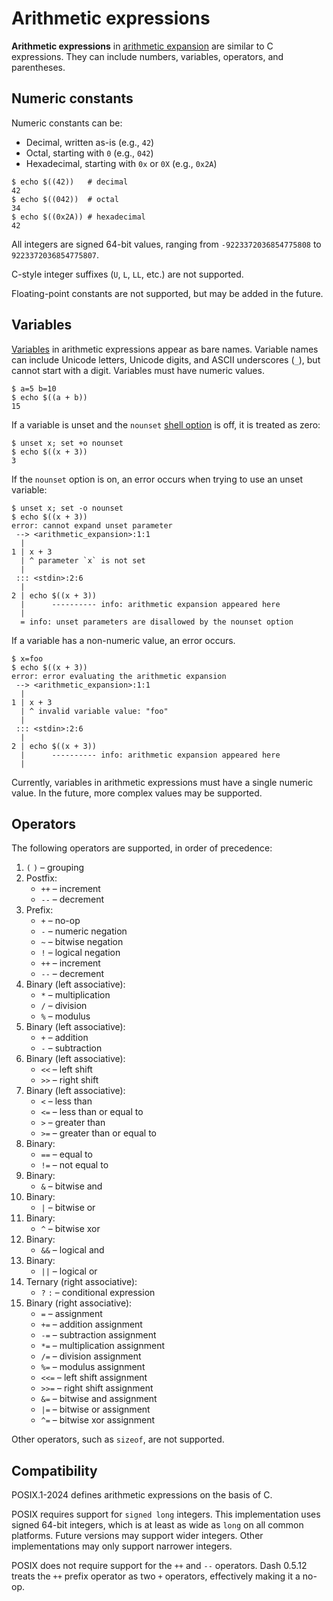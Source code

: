 # Arithmetic expressions

**Arithmetic expressions** in [arithmetic expansion](language/words/arithmetic.md) are similar to C expressions. They can include numbers, variables, operators, and parentheses.

## Numeric constants

Numeric constants can be:

- Decimal, written as-is (e.g., `42`)
- Octal, starting with `0` (e.g., `042`)
- Hexadecimal, starting with `0x` or `0X` (e.g., `0x2A`)

```shell
$ echo $((42))   # decimal
42
$ echo $((042))  # octal
34
$ echo $((0x2A)) # hexadecimal
42
```

All integers are signed 64-bit values, ranging from `-9223372036854775808` to `9223372036854775807`.

C-style integer suffixes (`U`, `L`, `LL`, etc.) are not supported.

Floating-point constants are not supported, but may be added in the future.

## Variables

[Variables](language/parameters/variables.md) in arithmetic expressions appear as bare names. Variable names can include Unicode letters, Unicode digits, and ASCII underscores (`_`), but cannot start with a digit. Variables must have numeric values.

```shell
$ a=5 b=10
$ echo $((a + b))
15
```

If a variable is unset and the `nounset` [shell option](environment/options.md) is off, it is treated as zero:

```shell
$ unset x; set +o nounset
$ echo $((x + 3))
3
```

If the `nounset` option is on, an error occurs when trying to use an unset variable:

```shell
$ unset x; set -o nounset
$ echo $((x + 3))
error: cannot expand unset parameter
 --> <arithmetic_expansion>:1:1
  |
1 | x + 3
  | ^ parameter `x` is not set
  |
 ::: <stdin>:2:6
  |
2 | echo $((x + 3))
  |      ---------- info: arithmetic expansion appeared here
  |
  = info: unset parameters are disallowed by the nounset option
```

If a variable has a non-numeric value, an error occurs.

```shell
$ x=foo
$ echo $((x + 3))
error: error evaluating the arithmetic expansion
 --> <arithmetic_expansion>:1:1
  |
1 | x + 3
  | ^ invalid variable value: "foo"
  |
 ::: <stdin>:2:6
  |
2 | echo $((x + 3))
  |      ---------- info: arithmetic expansion appeared here
  |
```

Currently, variables in arithmetic expressions must have a single numeric value. In the future, more complex values may be supported.

## Operators

The following operators are supported, in order of precedence:

1. `(` `)` – grouping
2. Postfix:
    - `++` – increment
    - `--` – decrement
3. Prefix:
    - `+` – no-op
    - `-` – numeric negation
    - `~` – bitwise negation
    - `!` – logical negation
    - `++` – increment
    - `--` – decrement
4. Binary (left associative):
    - `*` – multiplication
    - `/` – division
    - `%` – modulus
5. Binary (left associative):
    - `+` – addition
    - `-` – subtraction
6. Binary (left associative):
    - `<<` – left shift
    - `>>` – right shift
7. Binary (left associative):
    - `<` – less than
    - `<=` – less than or equal to
    - `>` – greater than
    - `>=` – greater than or equal to
8. Binary:
    - `==` – equal to
    - `!=` – not equal to
9. Binary:
    - `&` – bitwise and
10. Binary:
    - `|` – bitwise or
11. Binary:
    - `^` – bitwise xor
12. Binary:
    - `&&` – logical and
13. Binary:
    - `||` – logical or
14. Ternary (right associative):
    - `?` `:` – conditional expression
15. Binary (right associative):
    - `=` – assignment
    - `+=` – addition assignment
    - `-=` – subtraction assignment
    - `*=` – multiplication assignment
    - `/=` – division assignment
    - `%=` – modulus assignment
    - `<<=` – left shift assignment
    - `>>=` – right shift assignment
    - `&=` – bitwise and assignment
    - `|=` – bitwise or assignment
    - `^=` – bitwise xor assignment

Other operators, such as `sizeof`, are not supported.

## Compatibility

POSIX.1-2024 defines arithmetic expressions on the basis of C.

POSIX requires support for `signed long` integers. This implementation uses signed 64-bit integers, which is at least as wide as `long` on all common platforms. Future versions may support wider integers. Other implementations may only support narrower integers.

POSIX does not require support for the `++` and `--` operators. Dash 0.5.12 treats the `++` prefix operator as two `+` operators, effectively making it a no-op.
